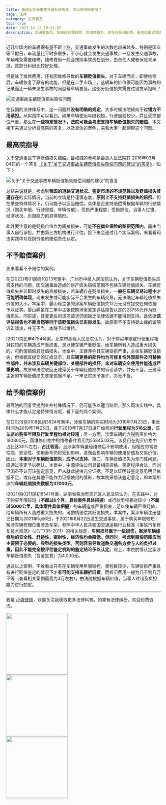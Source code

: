 ```yaml
---
title: 车辆因交通事故导致贬值损失，可以获得赔偿吗？
tags: 法律
category: 法律普及
toc: true
date: 2023-10-12 19:31:02
description: 交通事故后，车辆往往需维修，除维修费外，还存在贬值损失。是否应由过错方赔偿?最高院指导持谨慎态度，原则上不支持赔偿。仅购买时间短、里程少、损伤严重等特殊情况下可酌情适当赔偿。本文通过几个案例，剖析司法实践中车辆贬值损失的认定，让广大车主明确自己的权益。
---
```


近几年国内的车辆保有量不断上涨，交通事故发生的次数也越来越多。特别是国庆等节假日，车流量比平时多很多，不小心就会发生交通事故。一旦发生交通事故，车辆难免需要维修，维修费用一般会按照事故责任划分，由责任人或者保险来承担，这部分纠纷比较好处理。

但是除了维修费用，还有因维修导致的**车辆贬值损失**。对于车辆而言，即使维修后，车辆恢复了原有的功能，但是在二手市场上，这辆车的价值很可能因为事故的记录而比一辆未发生事故的同型号车辆要低。这部分贬值损失需要过错方承担吗？

![交通事故车辆贬值损失赔偿问题](https://slefboot-1251736664.file.myqcloud.com/20231012_lawer_traffic_accident_index.webp)

在我国的法律体系中，这一问题并**没有明确的规定**，大多时候法院倾向于**过错方不用承担**。从实践中可以看到，如果车辆使用年限较短，行驶里程较少，并且受损部位严重，那么在**一些特定情况下，法院可能会考虑支持车辆贬值损失的赔偿**。本文接下来通过分析最高院的答复，以及具体的案例，来和大家一起聊聊这个问题。

## 最高院指导

关于交通事故车辆贬值损失赔偿，最权威的参考是最高人民法院在 2016年03月04日的一个答复 [《关于“关于交通事故车辆贬值损失赔偿问题的建议”的答复》](https://www.court.gov.cn/zixun/xiangqing/17192.html)，如下：

![关于“关于交通事故车辆贬值损失赔偿问题的建议”的答复](https://slefboot-1251736664.file.myqcloud.com/20231012_lawer_traffic_accident_reply.png)

总结来说就是，考虑到**我国的道路交通状况、鉴定市场的不规范性以及贬值损失普遍存在**的实际情况，当前的立场是持谨慎态度，**原则上不支持贬值损失的赔偿**。但在某些特殊情况下，仍可能予以适当赔偿。具体是否支持赔偿需根据车辆的行驶情况（购买年限、行驶里程、车辆价值），受损严重程度，受损部位，当事人过错、经济状况、负担能力的具体情形。

此外要注意的是贬损价值作为间接损失，可能**不在商业保险的赔偿范围内**，需由当事人自行承担，并由第三方机构进行评估。接下来会通过几个实际案例，来看看司法实践中对贬损价值的赔偿责任认定。

## 不予赔偿案例

先来看看不予赔偿的案例。

在(2022)粤01民终10213号案中，广州市中级人民法院认为，关于车辆贬值损失应否支持的问题，因交通事故造成的财产损失赔偿范围不包括车辆贬值损失。车辆贬值损失并非即时发生的直接损失，若车辆存在贬值损失，**一般在车辆交易过程中才可能明确体现**。尚未发生或可能实际不会发生的车辆交易，无法确定车辆贬值损失价值的大小。本案中，晏山嵘主张的涉案车辆贬值损失12万元没有提交任何依据予以证实。晏山嵘虽在二审中主张按照涉案鉴定评估报告认定的23750元作为贬值损失，同前述，其变更后的该项请求仍因缺乏法律依据不能得到支持。且依据**该评估报告也不能当然等同于该贬值损失已实际发生**，故原审不予支持晏山嵘的该项诉讼请求，并无不当，本院予以维持。

(2021)京民申4754号案，北京市高级人民法院认为，对于购买年限或行驶里程相对较短的车辆造成严重损害，足以使车辆严重贬值，给车辆所有人造成重大损失的，可酌情赔偿其贬值损失。本案中，王建萍称其车辆受损严重，主张车辆贬值损失，但根据其提交的证据显示，其**车辆更换的部件均为可修复性外观部件及可替换性部件，并未涉及车辆关键部位、关键部件的损坏，未对车辆安全使用性能造成严重影响**。故原审法院驳回王建萍关于车辆贬值损失的诉讼请求，并无不当。王建萍主张的车辆贬值损失鉴定依据不足，一审法院未予准许，亦无不当。

## 给予赔偿案例

最高院的回复里提到某些特殊情况下，仍可能予以适当赔偿。那么司法实践中，具体什么才能认定是特殊情况呢，看下面的两个案例。

在(2021)京0108民初3924号案中，涉案车辆的购买时间为2019年7月23日，事发时间为2019年7月25日，且于2019年7月27日进厂维修的**行驶里程为316公里**，该车辆的**购买年限及行驶里程均相对较短**；另一方面，涉案车辆的含税购买价格为180800元，而维修价格中的维修备件费用为55845.03元，该费用在购买价格中占比达30%左右，**占比较高**，且涉案车辆虽经维修后不影响使用，但相应的驾驶性能、安全性、使用寿命仍将受到影响，进而会影响车辆的使用价值及交易价值。因此，**本案对于车辆贬值损失，应予以支持**。第二，车辆贬值损失为专门性问题，应通过鉴定予以确认。本案中，中源评估公司具备相应资格，鉴定程序合法，而刘卫国虽不认可该鉴定意见，但未就此提供充分证据，不足以证明该鉴定意见明显依据不足，或存在其他不能作为证据使用的情形，故本院采信该鉴定意见，即本案所涉的**车辆贬值损失数额为37000元**。

(2021)湘0211民初6541号案，湖南省株洲市天元区人民法院认为，在实践中，对于购买年限较短（**不超过6个月，具体案件具体把握**）或行驶里程相对较少（**不超过5000公里，具体案件具体把握**）的车辆造成严重损害，足以使车辆严重贬值，给车辆所有人造成重大损失的，可酌情赔偿其贬值损失。本案中，案涉车辆注册登记日期为2021年5月6日，于2021年8月22日发生交通事故，属于购买年限较短；案涉车辆修理位置涉及车架，参照中华人民共和国交通运输行业标准《事故汽车修复技术规范》（JT/T795-2011）的相关规定，**车架损坏属于一级损伤，案涉车辆维修后的安全性、舒适性、密封性、经济性均会降低。**但同时，考虑到赔偿范围应当主要限于必要的、典型的损失类型，否则容易导致道路交通各方参与人的负担过重，因此**不能完全按评估鉴定机购的鉴定结论予以认定**。综上，本院酌情认定案涉车辆贬值损失（含鉴定费）为4,000元。

通过以上案例，不难看出只有在车辆使用年限较短，里程数较少，车辆受损严重且有进行贬值鉴定的情况下才**有可能支持车辆折旧费**。而折旧费用一般为几千到几万不等（查看相关案例最高为3万左右），由法院根据车辆价值，当事人过错及负担能力进行酌定。

---
我是 [小盛律师](https://selfboot.cn/links)，欢迎关注我获取更多法律科普。如果有法律纠纷，欢迎付费咨询。

<div class="pure-g">
  <div class="pure-u-1 pure-u-md-1-3" style="width: auto;">
    <img src="https://slefboot-1251736664.file.myqcloud.com/20230914_wx_qrcode_2.png" style="height: 200px; margin-right: 10px; box-shadow: 0 4px 8px rgba(0, 0, 0, 0.1);">
  </div>
  <div class="pure-u-1 pure-u-md-1-3" style="width: auto;">
    <img src="https://slefboot-1251736664.file.myqcloud.com/20230914_xhs_qrcode_2.png" style="height: 200px; margin-right: 10px; box-shadow: 0 4px 8px rgba(0, 0, 0, 0.1);">
  </div>
  <div class="pure-u-1 pure-u-md-1-3" style="width: auto;">
    <img src="https://slefboot-1251736664.file.myqcloud.com/20230914_dy_qrcode.png" style="height: 200px; margin-right: 10px; box-shadow: 0 4px 8px rgba(0, 0, 0, 0.1);">
  </div>
</div>
